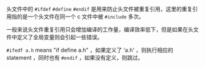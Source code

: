 头文件中的 `#ifdef`  `#define` `#endif` 是用来防止头文件被重复引用，这里的重复引用指的是一个头文件在同一个  c 文件中被 `#include` 多次。

一般来说头文件重复引用只会增加编译的工作量，编译效率低下，但是如果在头文件中定义了全局变量则会引起一些错误。

`#ifedf a.h`  means "if define a.h" ，如果定义了 'a.h' ，则执行相应的 statement ，同时也有 `#endif` ，如果没有定义，则跳过。

